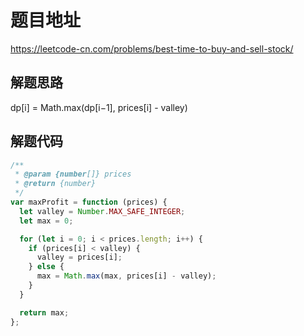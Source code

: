 # 题目地址

https://leetcode-cn.com/problems/best-time-to-buy-and-sell-stock/

## 解题思路

dp[i] = Math.max(dp[i−1], prices[i] - valley)

## 解题代码

```js
/**
 * @param {number[]} prices
 * @return {number}
 */
var maxProfit = function (prices) {
  let valley = Number.MAX_SAFE_INTEGER;
  let max = 0;

  for (let i = 0; i < prices.length; i++) {
    if (prices[i] < valley) {
      valley = prices[i];
    } else {
      max = Math.max(max, prices[i] - valley);
    }
  }

  return max;
};
```
